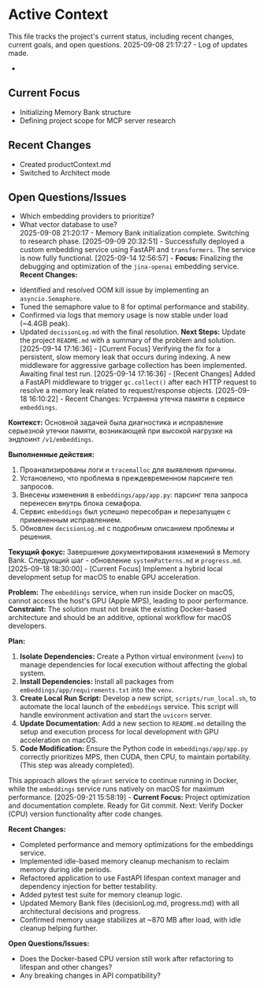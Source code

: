 # Active Context

This file tracks the project's current status, including recent changes, current goals, and open questions.
2025-09-08 21:17:27 - Log of updates made.

*

## Current Focus

* Initializing Memory Bank structure  
* Defining project scope for MCP server research  

## Recent Changes

* Created productContext.md  
* Switched to Architect mode  

## Open Questions/Issues

* Which embedding providers to prioritize?  
* What vector database to use?  
2025-09-08 21:20:17 - Memory Bank initialization complete. Switching to research phase.
[2025-09-09 20:32:51] - Successfully deployed a custom embedding service using FastAPI and `transformers`. The service is now fully functional.
[2025-09-14 12:56:57] - **Focus:** Finalizing the debugging and optimization of the `jina-openai` embedding service.
**Recent Changes:**
- Identified and resolved OOM kill issue by implementing an `asyncio.Semaphore`.
- Tuned the semaphore value to 8 for optimal performance and stability.
- Confirmed via logs that memory usage is now stable under load (~4.4GB peak).
- Updated `decisionLog.md` with the final resolution.
**Next Steps:** Update the project `README.md` with a summary of the problem and solution.
[2025-09-14 17:16:36] - [Current Focus] Verifying the fix for a persistent, slow memory leak that occurs during indexing. A new middleware for aggressive garbage collection has been implemented. Awaiting final test run.
[2025-09-14 17:16:36] - [Recent Changes] Added a FastAPI middleware to trigger `gc.collect()` after each HTTP request to resolve a memory leak related to request/response objects.
[2025-09-18 16:10:22] - Recent Changes: Устранена утечка памяти в сервисе `embeddings`.

**Контекст:**
Основной задачей была диагностика и исправление серьезной утечки памяти, возникающей при высокой нагрузке на эндпоинт `/v1/embeddings`.

**Выполненные действия:**
1.  Проанализированы логи и `tracemalloc` для выявления причины.
2.  Установлено, что проблема в преждевременном парсинге тел запросов.
3.  Внесены изменения в `embeddings/app/app.py`: парсинг тела запроса перенесен внутрь блока семафора.
4.  Сервис `embeddings` был успешно пересобран и перезапущен с примененным исправлением.
5.  Обновлен `decisionLog.md` с подробным описанием проблемы и решения.

**Текущий фокус:**
Завершение документирования изменений в Memory Bank. Следующий шаг - обновление `systemPatterns.md` и `progress.md`.
[2025-09-18 18:30:00] - [Current Focus] Implement a hybrid local development setup for macOS to enable GPU acceleration.

**Problem:** The `embeddings` service, when run inside Docker on macOS, cannot access the host's GPU (Apple MPS), leading to poor performance.
**Constraint:** The solution must not break the existing Docker-based architecture and should be an additive, optional workflow for macOS developers.

**Plan:**
1.  **Isolate Dependencies:** Create a Python virtual environment (`venv`) to manage dependencies for local execution without affecting the global system.
2.  **Install Dependencies:** Install all packages from `embeddings/app/requirements.txt` into the `venv`.
3.  **Create Local Run Script:** Develop a new script, `scripts/run_local.sh`, to automate the local launch of the `embeddings` service. This script will handle environment activation and start the `uvicorn` server.
4.  **Update Documentation:** Add a new section to `README.md` detailing the setup and execution process for local development with GPU acceleration on macOS.
5.  **Code Modification:** Ensure the Python code in `embeddings/app/app.py` correctly prioritizes MPS, then CUDA, then CPU, to maintain portability. (This step was already completed).

This approach allows the `qdrant` service to continue running in Docker, while the `embeddings` service runs natively on macOS for maximum performance.
[2025-09-21 15:58:19] - **Current Focus:** Project optimization and documentation complete. Ready for Git commit. Next: Verify Docker (CPU) version functionality after code changes.

**Recent Changes:**
- Completed performance and memory optimizations for the embeddings service.
- Implemented idle-based memory cleanup mechanism to reclaim memory during idle periods.
- Refactored application to use FastAPI lifespan context manager and dependency injection for better testability.
- Added pytest test suite for memory cleanup logic.
- Updated Memory Bank files (decisionLog.md, progress.md) with all architectural decisions and progress.
- Confirmed memory usage stabilizes at ~870 MB after load, with idle cleanup helping further.

**Open Questions/Issues:**
- Does the Docker-based CPU version still work after refactoring to lifespan and other changes?
- Any breaking changes in API compatibility?